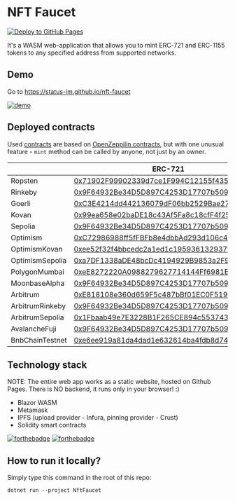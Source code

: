 # NFT Faucet
[![Deploy to GitHub Pages](https://github.com/status-im/nft-faucet/actions/workflows/main.yml/badge.svg?branch=main)](https://github.com/status-im/nft-faucet/actions/workflows/main.yml)

It's a WASM web-application that allows you to mint ERC-721 and ERC-1155 tokens to any specified address from supported networks.

## Demo
Go to https://status-im.github.io/nft-faucet

[![demo](demo2.gif)]()

## Deployed contracts
Used [contracts](NftFaucet/Contracts) are based on [OpenZeppilin contracts](https://github.com/OpenZeppelin/openzeppelin-contracts), but with one unusual feature - `mint` method can be called by anyone, not just by an owner.

|                 | ERC-721   | ERC-1155   |
|-----------------|-----------|------------|
| Ropsten         | [0x71902F99902339d7ce1F994C12155f4350BCD226](https://ropsten.etherscan.io/token/0x71902F99902339d7ce1F994C12155f4350BCD226) | [0x80b45421881c0452A6e70148Fc928fA33107cEb3](https://ropsten.etherscan.io/token/0x80b45421881c0452A6e70148Fc928fA33107cEb3) |
| Rinkeby         | [0x9F64932Be34D5D897C4253D17707b50921f372B6](https://rinkeby.etherscan.io/token/0x9F64932Be34D5D897C4253D17707b50921f372B6) | [0xf67C575502fc1cE399a3e1895dDf41847185D7bD](https://rinkeby.etherscan.io/token/0xf67C575502fc1cE399a3e1895dDf41847185D7bD) |
| Goerli          | [0xC3E4214dd442136079dF06bb2529Bae276d37564](https://goerli.etherscan.io/token/0xC3E4214dd442136079dF06bb2529Bae276d37564) | [0x5807d7be82153F6a302d92199221090E3b78A3C3](https://goerli.etherscan.io/token/0x5807d7be82153F6a302d92199221090E3b78A3C3) |
| Kovan           | [0x99ea658e02baDE18c43Af5Fa8c18cfF4f251E311](https://kovan.etherscan.io/token/0x99ea658e02baDE18c43Af5Fa8c18cfF4f251E311) | [0xdBDD0377D1799910A4B0a4306F8d812265bF33Cb](https://kovan.etherscan.io/token/0xdBDD0377D1799910A4B0a4306F8d812265bF33Cb) |
| Sepolia		  | [0x9F64932Be34D5D897C4253D17707b50921f372B6](https://sepolia.etherscan.io/token/0x9F64932Be34D5D897C4253D17707b50921f372B6) | [0x1eD60FedfF775D500DDe21A974cd4E92e0047Cc8](https://sepolia.etherscan.io/token/0x1eD60FedfF775D500DDe21A974cd4E92e0047Cc8) |
| Optimism        | [0xC72986988ff5fFBFb8e4dbbAd293d106c4DB8D0C](https://optimistic.etherscan.io/token/0xc72986988ff5ffbfb8e4dbbad293d106c4db8d0c) | [0x9e467AB3a2fFDc5646AD6d20208f5eFAf72f2821](https://optimistic.etherscan.io/token/0x9e467ab3a2ffdc5646ad6d20208f5efaf72f2821) |
| OptimismKovan   | [0xee52f32f4bbcedc2a1ed1c195936132937f2d371](https://kovan-optimistic.etherscan.io/token/0xee52f32f4bbcedc2a1ed1c195936132937f2d371) | [0xCc0040129f197F63D37ebd77E62a6F96dDcd4e0A](https://kovan-optimistic.etherscan.io/token/0xCc0040129f197F63D37ebd77E62a6F96dDcd4e0A) |
| OptimismSepolia   | [0xa7DF1338aDE48bcDc4194929B9853a2F9516BF54](https://sepolia-optimism.etherscan.io/token/0xa7df1338ade48bcdc4194929b9853a2f9516bf54) | [0x1Fbaab49e7E3228B1F265CE894c5537434E7468b](https://sepolia-optimism.etherscan.io/token/0x1fbaab49e7e3228b1f265ce894c5537434e7468b) |
| PolygonMumbai   | [0xeE8272220A0988279627714144Ff6981E204fbE4](https://mumbai.polygonscan.com/token/0xeE8272220A0988279627714144Ff6981E204fbE4) | [0x23147CdbD963A3D0fec0F25E4604844f477F65d2](https://mumbai.polygonscan.com/token/0x23147CdbD963A3D0fec0F25E4604844f477F65d2) |
| MoonbaseAlpha   | [0x9F64932Be34D5D897C4253D17707b50921f372B6](https://moonbase.moonscan.io/token/0x9F64932Be34D5D897C4253D17707b50921f372B6) | [0xf67C575502fc1cE399a3e1895dDf41847185D7bD](https://moonbase.moonscan.io/token/0xf67C575502fc1cE399a3e1895dDf41847185D7bD) |
| Arbitrum        | [0xE818108e360d659F5c487bBf01EC0F519432e5e5](https://arbiscan.io/token/0xE818108e360d659F5c487bBf01EC0F519432e5e5) | [0x23C3080e0B5d0109ad7330A1A65d3b015Bc24cb2](https://arbiscan.io/token/0x23C3080e0B5d0109ad7330A1A65d3b015Bc24cb2) |
| ArbitrumRinkeby | [0x9F64932Be34D5D897C4253D17707b50921f372B6](https://testnet.arbiscan.io/token/0x9F64932Be34D5D897C4253D17707b50921f372B6) | [0xf67C575502fc1cE399a3e1895dDf41847185D7bD](https://testnet.arbiscan.io/token/0xf67C575502fc1cE399a3e1895dDf41847185D7bD) |
| ArbitrumSepolia   | [0x1Fbaab49e7E3228B1F265CE894c5537434E7468b](https://sepolia.arbiscan.io/token/0x1fbaab49e7e3228b1f265ce894c5537434e7468b) | [0xa7DF1338aDE48bcDc4194929B9853a2F9516BF54](https://sepolia.arbiscan.io/token/0xa7df1338ade48bcdc4194929b9853a2f9516bf54) |
| AvalancheFuji   | [0x9F64932Be34D5D897C4253D17707b50921f372B6](https://testnet.snowtrace.io/token/0x9F64932Be34D5D897C4253D17707b50921f372B6) | [0xf67C575502fc1cE399a3e1895dDf41847185D7bD](https://testnet.snowtrace.io/token/0xf67C575502fc1cE399a3e1895dDf41847185D7bD) |
| BnbChainTestnet | [0xe6ee919a81da4dad1e632614ba4fdb8d748eb278](https://testnet.bscscan.com/token/0xe6ee919a81da4dad1e632614ba4fdb8d748eb278) | [0xa6d787d1ec987a96ba2a8bf4dae79234e4a2125a](https://testnet.bscscan.com/token/0xa6d787d1ec987a96ba2a8bf4dae79234e4a2125a) |

## Technology stack

NOTE: The entire web app works as a static website, hosted on Github Pages. There is NO backend, it runs only in your browser! :)

- Blazor WASM
- Metamask
- IPFS (upload provider - Infura, pinning provider - Crust)
- Solidity smart contracts

[![forthebadge](https://forthebadge.com/images/badges/made-with-c-sharp.svg)](https://forthebadge.com) [![forthebadge](https://forthebadge.com/images/badges/built-with-love.svg)](https://forthebadge.com)

## How to run it locally?
Simply type this command in the root of this repo:

    dotnet run --project NftFaucet
